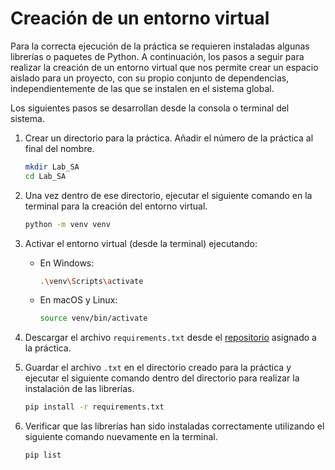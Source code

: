 # Creación de un entorno virtual

Para la correcta ejecución de la práctica se requieren instaladas algunas librerías o paquetes de Python. A continuación, los pasos a seguir para realizar la creación de un entorno virtual que nos permite crear un espacio aislado para un proyecto, con su propio conjunto de dependencias, independientemente de las que se instalen en el sistema global. 

Los siguientes pasos se desarrollan desde la consola o terminal del sistema. 

1. Crear un directorio para la práctica. Añadir el número de la práctica al final del nombre.

    ```bash
    mkdir Lab_SA
    cd Lab_SA
    ```

2. Una vez dentro de ese directorio, ejecutar el siguiente comando en la terminal para la creación del entorno virtual.

    ```bash
    python -m venv venv
    ```

3. Activar el entorno virtual (desde la terminal) ejecutando:

    - En Windows:

        ```bash
        .\venv\Scripts\activate
        ```

    - En macOS y Linux:

        ```bash
        source venv/bin/activate
        ```

4. Descargar el archivo `requirements.txt` desde el [repositorio](https://github.com/Javiec369/SA_practice-1/tree/main/Lab1_2024-2) asignado a la práctica.

5. Guardar el archivo `.txt` en el directorio creado para la práctica y ejecutar el siguiente comando dentro del directorio para realizar la instalación de las librerías.

    ```bash
    pip install -r requirements.txt
    ```

6. Verificar que las librerías han sido instaladas correctamente utilizando el siguiente comando nuevamente en la terminal.

    ```bash
    pip list
    ```
    
